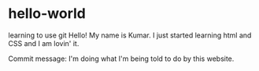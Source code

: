 # hello-world
learning to use git
Hello! My name is Kumar. I just started learning html and CSS and I am lovin' it.

Commit message: I'm doing what I'm being told to do by this website.
